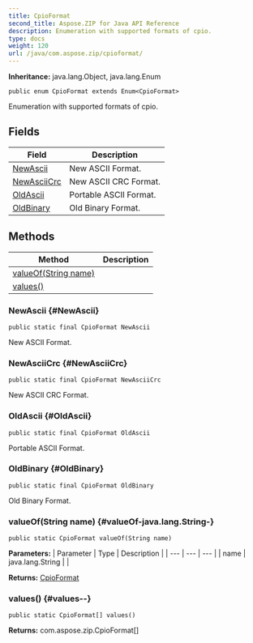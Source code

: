 ```yaml
---
title: CpioFormat
second_title: Aspose.ZIP for Java API Reference
description: Enumeration with supported formats of cpio.
type: docs
weight: 120
url: /java/com.aspose.zip/cpioformat/
---
```


**Inheritance:**
java.lang.Object, java.lang.Enum
```
public enum CpioFormat extends Enum<CpioFormat>
```

Enumeration with supported formats of cpio.
## Fields

| Field | Description |
| --- | --- |
| [NewAscii](#NewAscii) | New ASCII Format. |
| [NewAsciiCrc](#NewAsciiCrc) | New ASCII CRC Format. |
| [OldAscii](#OldAscii) | Portable ASCII Format. |
| [OldBinary](#OldBinary) | Old Binary Format. |
## Methods

| Method | Description |
| --- | --- |
| [valueOf(String name)](#valueOf-java.lang.String-) |  |
| [values()](#values--) |  |
### NewAscii {#NewAscii}
```
public static final CpioFormat NewAscii
```


New ASCII Format.

### NewAsciiCrc {#NewAsciiCrc}
```
public static final CpioFormat NewAsciiCrc
```


New ASCII CRC Format.

### OldAscii {#OldAscii}
```
public static final CpioFormat OldAscii
```


Portable ASCII Format.

### OldBinary {#OldBinary}
```
public static final CpioFormat OldBinary
```


Old Binary Format.

### valueOf(String name) {#valueOf-java.lang.String-}
```
public static CpioFormat valueOf(String name)
```




**Parameters:**
| Parameter | Type | Description |
| --- | --- | --- |
| name | java.lang.String |  |

**Returns:**
[CpioFormat](../../com.aspose.zip/cpioformat)
### values() {#values--}
```
public static CpioFormat[] values()
```




**Returns:**
com.aspose.zip.CpioFormat[]
